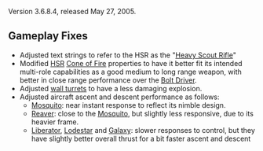 Version 3.6.8.4, released May 27, 2005.

## Gameplay Fixes

- Adjusted text strings to refer to the HSR as the "[Heavy Scout
  Rifle](../weapons/Heavy_Scout_Rifle.md)"
- Modified [HSR](../weapons/Heavy_Scout_Rifle.md) [Cone of
  Fire](../etc/Cone_of_fire.md) properties to have it better fit its
  intended multi-role capabilities as a good medium to long range
  weapon, with better in close range performance over the [Bolt
  Driver](../weapons/Bolt_Driver.md).
- Adjusted [wall turrets](../items/Phalanx.md) to have a less damaging
  explosion.
- Adjusted aircraft ascent and descent performance as follows:
  - [Mosquito](../vehicles/Mosquito.md): near instant response to
    reflect its nimble design.
  - [Reaver](../vehicles/Reaver.md): close to the
    [Mosquito](../vehicles/Mosquito.md), but slightly less responsive,
    due to its heavier frame.
  - [Liberator](../vehicles/Liberator.md),
    [Lodestar](../vehicles/Lodestar.md) and [Galaxy](../vehicles/Galaxy.md):
    slower responses to control, but they have slightly better
    overall thrust for a bit faster ascent and descent

<!--[category:Patches](category:Patches.md)-->

